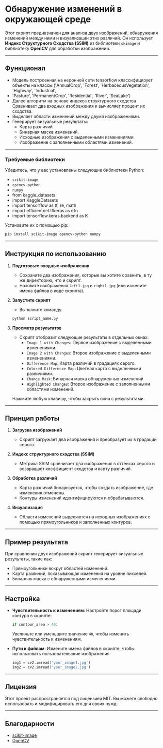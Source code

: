 # Обнаружение изменений в окружающей среде

Этот скрипт предназначен для анализа двух изображений, обнаружения изменений между ними и визуализации этих различий. Он использует **Индекс Структурного Сходства (SSIM)** из библиотеки `skimage` и библиотеку **OpenCV** для обработки изображений.

---

## Функционал

- Модель построенная на неронной сети tensorflow классифицирует объекты на классы ('AnnualCrop', 'Forest', 'HerbaceousVegetation', 'Highway', 'Industrial',
- 'Pasture', 'PermanentCrop', 'Residential', 'River', 'SeaLake')
- Далее алгоритм на основе индекса структурного сходства Сравнивает два входных изображения и вычисляет процент их сходства.
- Выделяет области изменений между двумя изображениями.
- Генерирует визуальные результаты:
  - Карта различий.
  - Бинарная маска изменений.
  - Исходные изображения с выделенными изменениями.
  - Изображение с заполненными областями изменений.

---


### Требуемые библиотеки

Убедитесь, что у вас установлены следующие библиотеки Python:

- `scikit-image`
- `opencv-python`
- `numpy`
- from kaggle_datasets
- import KaggleDatasets
- import tensorflow as tf, re, math
- import efficientnet.tfkeras as efn
- import tensorflow.keras.backend as K

Установите их с помощью pip:

```bash
pip install scikit-image opencv-python numpy
```

---

## Инструкция по использованию

1. **Подготовьте входные изображения**
   - Сохраните два изображения, которые вы хотите сравнить, в ту же директорию, что и скрипт.
   - Назовите изображения `left1.jpg` и `right1.jpg` (или измените имена файлов в коде скрипта).

2. **Запустите скрипт**
   - Выполните команду:

   ```bash
   python script_name.py
   ```

3. **Просмотр результатов**
   - Скрипт отобразит следующие результаты в отдельных окнах:
     - `Image 1 with Changes`: Первое изображение с выделенными изменениями.
     - `Image 2 with Changes`: Второе изображение с выделенными изменениями.
     - `Difference Map`: Карта различий в градациях серого.
     - `Colored Difference Map`: Цветная карта с выделенными различиями.
     - `Change Mask`: Бинарная маска обнаруженных изменений.
     - `Highlighted Changes`: Второе изображение с заполненными областями изменений.

   Нажмите любую клавишу, чтобы закрыть окна с результатами.

---

## Принцип работы

1. **Загрузка изображений**
   - Скрипт загружает два изображения и преобразует их в градации серого.

2. **Индекс структурного сходства (SSIM)**
   - Метрика SSIM сравнивает два изображения в оттенках серого и возвращает коэффициент сходства и карту различий.

3. **Обработка различий**
   - Карта различий бинаризуется, чтобы создать изображение, где изменения отмечены.
   - Контуры изменений идентифицируются и обрабатываются.

4. **Визуализация**
   - Области изменений выделяются на исходных изображениях с помощью прямоугольников и заполненных контуров.

---

## Пример результата

При сравнении двух изображений скрипт генерирует визуальные результаты, такие как:

- Прямоугольники вокруг областей изменений.
- Карта различий, показывающая изменения на уровне пикселей.
- Бинарная маска с обнаруженными изменениями.

---

## Настройка

- **Чувствительность к изменениям**: Настройте порог площади контура в скрипте:
  ```python
  if contour_area > 40:
  ```
  Увеличьте или уменьшите значение `40`, чтобы изменить чувствительность к изменениям.

- **Пути к файлам**: Измените имена файлов в скрипте, чтобы использовать пользовательские изображения:
  ```python
  img1 = cv2.imread('your_image1.jpg')
  img2 = cv2.imread('your_image2.jpg')
  ```

---

## Лицензия

Этот проект распространяется под лицензией MIT. Вы можете свободно использовать и модифицировать его для своих нужд.

---

## Благодарности

- [scikit-image](https://scikit-image.org/)
- [OpenCV](https://opencv.org/)
